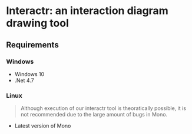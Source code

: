 # **Interactr**: an interaction diagram drawing tool
## Requirements
### Windows
- Windows 10
- .Net 4.7

### Linux
> Although execution of our interactr tool is theoratically possible, it is not recommended due to the large amount of bugs in Mono.

- Latest version of Mono